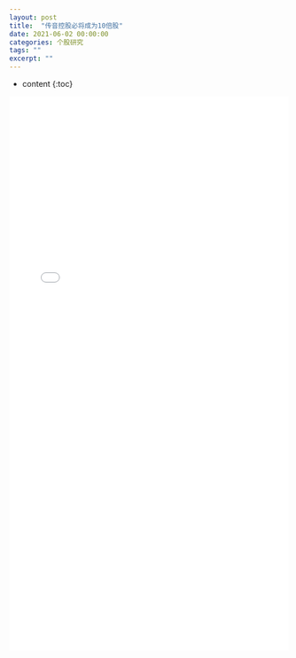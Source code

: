 ```yaml
---
layout: post
title:  "传音控股必将成为10倍股"
date: 2021-06-02 00:00:00
categories: 个股研究 
tags: ""
excerpt: ""
---
```


* content
{:toc}

<embed src="/stocks/688036.pdf" style="width: 100%;height: 1000px;">

